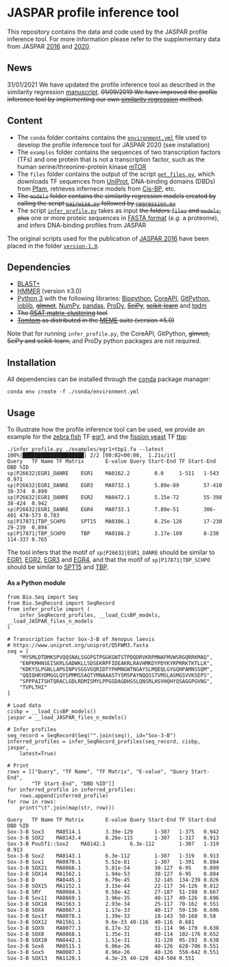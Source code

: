 # JASPAR profile inference tool
This repository contains the data and code used by the JASPAR profile inference tool. For more information please refer to the supplementary data from JASPAR [2016](https://academic.oup.com/nar/article/44/D1/D110/2502663) and [2020](https://academic.oup.com/nar/advance-article/doi/10.1093/nar/gkz1001/5614568).

## News
31/01/2021 We have updated the profile inference tool as described in the similarity regression [manuscript](https://www.nature.com/articles/s41588-019-0411-1).
~~01/09/2019 We have improved the profile inference tool by implementing our own [similarity regression](https://www.nature.com/articles/s41588-019-0411-1) method.~~

## Content
* The `conda` folder contains contains the [`environment.yml`](https://github.com/wassermanlab/JASPAR-profile-inference/blob/master/conda/environment.yml) file used to develop the profile inference tool for JASPAR 2020 (see installation)
* The `examples` folder contains the sequences of two transcription factors (TFs) and one protein that is not a transcription factor, such as the human serine/threonine-protein kinase [mTOR](https://www.uniprot.org/uniprot/P42345)
* The `files` folder contains the output of the script [`get_files.py`](https://github.com/wassermanlab/JASPAR-profile-inference/blob/master/files/get_files.py), which downloads TF sequences from [UniProt](https://www.uniprot.org/), DNA-binding domains (DBDs) from [Pfam](https://pfam.xfam.org/), retrieves infernece models from [Cis-BP](http://cisbp.ccbr.utoronto.ca/), etc.
* ~~The `models` folder contains the similarity regression models created by calling the script [`pairwise.py`](https://github.com/wassermanlab/JASPAR-profile-inference/blob/master/models/pairwise.py) followed by [`regression.py`](https://github.com/wassermanlab/JASPAR-profile-inference/blob/master/models/regression.py)~~
* The script [`infer_profile.py`](https://github.com/wassermanlab/JASPAR-profile-inference/blob/master/infer_profile.py) takes as input ~~the folders `files` and `models`, plus~~ one or more proteic sequences in [FASTA format](https://en.wikipedia.org/wiki/FASTA_format) (_e.g._ a proteome), and infers DNA-binding profiles from JASPAR 

The original scripts used for the publication of [JASPAR 2016](https://doi.org/10.1093/nar/gkv1176) have been placed in the folder [`version-1.0`](https://github.com/wassermanlab/JASPAR-profile-inference/tree/master/version-1.0).

## Dependencies
* [BLAST+](https://blast.ncbi.nlm.nih.gov/Blast.cgi)
* [HMMER](http://hmmer.org/) (version ≥3.0)
* [Python 3](https://www.python.org/download/releases/3/) with the following libraries: [Biopython](http://biopython.org), [CoreAPI](http://www.coreapi.org), [GitPython](https://gitpython.readthedocs.io/en/stable/), [joblib](https://joblib.readthedocs.io/en/latest/), ~~[glmnet](https://github.com/civisanalytics/python-glmnet)~~, [NumPy](https://numpy.org/), [pandas](https://pandas.pydata.org/), [ProDy](http://prody.csb.pitt.edu/), ~~[SciPy](https://www.scipy.org/)~~, ~~[scikit-learn](https://scikit-learn.org/stable/)~~ and [tqdm](https://tqdm.github.io) 
* ~~The [RSAT matrix-clustering](http://pedagogix-tagc.univ-mrs.fr/rsat/matrix-clustering_form.cgi) tool~~
* ~~[Tomtom](http://meme-suite.org/doc/tomtom.html) as distributed in the [MEME](http://meme-suite.org/index.html) suite (version ≥5.0)~~

Note that for running `infer_profile.py`, the CoreAPI, GitPython, ~~glmnet, SciPy and scikit-learn,~~ and ProDy python packages are not required.

## Installation
All dependencies can be installed through the [conda](https://docs.conda.io/en/latest/) package manager:
```
conda env create -f ./conda/environment.yml
```

## Usage
To illustrate how the profile inference tool can be used, we provide an example for the [zebra fish](https://www.ncbi.nlm.nih.gov/Taxonomy/Browser/wwwtax.cgi?&id=7955) TF [egr1](https://www.uniprot.org/uniprot/P26632), and the [fission yeast](https://www.ncbi.nlm.nih.gov/Taxonomy/Browser/wwwtax.cgi?&id=4896) TF [tbp](https://www.uniprot.org/uniprot/P17871):
```
./infer_profile.py ./examples/egr1+tbp1.fa --latest
100%|████████████████████| 2/2 [00:02<00:00,  1.21s/it]
Query   TF Name TF Matrix       E-value Query Start-End TF Start-End    DBD %ID
sp|P26632|EGR1_DANRE    EGR1    MA0162.2        0.0     1-511   1-543   0.971
sp|P26632|EGR1_DANRE    EGR3    MA0732.1        5.89e-89        57-410  38-374  0.899
sp|P26632|EGR1_DANRE    EGR2    MA0472.1        5.15e-72        55-398  38-424  0.942
sp|P26632|EGR1_DANRE    EGR4    MA0733.1        7.89e-51        306-401 478-573 0.783
sp|P17871|TBP_SCHPO     SPT15   MA0386.1        8.25e-126       17-230  29-239  0.894
sp|P17871|TBP_SCHPO     TBP     MA0108.2        3.17e-109       8-230   114-337 0.765
```
The tool infers that the motif of `sp|P26632|EGR1_DANRE` should be similar to [EGR1](http://jaspar.genereg.net/matrix/MA0162.4/), [EGR2](http://jaspar.genereg.net/matrix/MA0472.1/), [EGR3](http://jaspar.genereg.net/matrix/MA0732.1/) and [EGR4](http://jaspar.genereg.net/matrix/MA0733.1/), and that the motif of `sp|P17871|TBP_SCHPO` should be similar to [SPT15](http://jaspar.genereg.net/matrix/MA0386.1/) and [TBP](http://jaspar.genereg.net/matrix/MA0108.2/).

#### As a Python module
```
from Bio.Seq import Seq
from Bio.SeqRecord import SeqRecord
from infer_profile import (
    infer_SeqRecord_profiles, __load_CisBP_models, __load_JASPAR_files_n_models
)

# Transcription factor Sox-3-B of Xenopus laevis
# https://www.uniprot.org/uniprot/Q5FWM3.fasta
seq = [
    "MYSMLDTDMKSPVQQSNALSGGPGTPGGKGNTSTPDQDRVKRPMNAFMVWSRGQRRKMAQ",
    "ENPKMHNSEISKRLGADWKLLSDSEKRPFIDEAKRLRAVHMKDYPDYKYRPRRKTKTLLK",
    "KDKYSLPGNLLAPGINPVSGGVGQRIDTYPHMNGWTNGAYSLMQEQLGYGQHPAMNSSQM",
    "QQIQHRYDMGGLQYSPMMSSAQTYMNAAASTYSMSPAYNQQSSTVMSLASMGSVVKSEPS",
    "SPPPAITSHTQRACLGDLRDMISMYLPPGGDAGDHSSLQNSRLHSVHQHYQSAGGPGVNG",
    "TVPLTHI"
]

# Load data
cisbp = __load_CisBP_models()
jaspar = __load_JASPAR_files_n_models()

# Infer profiles
seq_record = SeqRecord(Seq("".join(seq)), id="Sox-3-B")
inferred_profiles = infer_SeqRecord_profiles(seq_record, cisbp, jaspar,
    latest=True)

# Print
rows = [["Query", "TF Name", "TF Matrix", "E-value", "Query Start-End",
        "TF Start-End", "DBD %ID"]]
for inferred_profile in inferred_profiles:
    rows.append(inferred_profile)
for row in rows:
    print("\t".join(map(str, row)))

Query   TF Name TF Matrix       E-value Query Start-End TF Start-End    DBD %ID
Sox-3-B Sox3    MA0514.1        3.39e-129       1-307   1-375   0.942
Sox-3-B SOX2    MA0143.4        8.28e-115       1-307   1-317   0.913
Sox-3-B Pou5f1::Sox2    MA0142.1        6.3e-112        1-307   1-319   0.913
Sox-3-B Sox2    MA0143.1        6.3e-112        1-307   1-319   0.913
Sox-3-B Sox1    MA0870.1        5.52e-81        1-307   1-391   0.884
Sox-3-B SOX21   MA0866.1        5.81e-54        38-127  6-95    0.899
Sox-3-B SOX14   MA1562.1        1.94e-53        38-127  6-95    0.884
Sox-3-B D       MA0445.1        6.79e-45        32-145  134-239 0.826
Sox-3-B SOX15   MA1152.1        3.15e-44        22-117  34-126  0.812
Sox-3-B SRY     MA0084.1        9.58e-42        27-187  51-198  0.667
Sox-3-B Sox11   MA0869.1        3.96e-35        40-117  49-126  0.696
Sox-3-B SOX18   MA1563.1        2.93e-34        25-117  70-162  0.551
Sox-3-B SOX4    MA0867.1        1.17e-33        40-117  59-136  0.696
Sox-3-B Sox17   MA0078.1        1.39e-33        18-143  50-168  0.58
Sox-3-B SOX12   MA1561.1        9.6e-33 40-116  40-116  0.681
Sox-3-B SOX9    MA0077.1        8.17e-32        31-114  96-179  0.638
Sox-3-B SOX8    MA0868.1        1.35e-31        40-114  102-176 0.652
Sox-3-B SOX10   MA0442.1        1.51e-31        31-128  95-192  0.638
Sox-3-B Sox6    MA0515.1        6.06e-26        40-126  620-706 0.551
Sox-3-B Sox5    MA0087.1        8.96e-26        40-126  556-642 0.551
Sox-3-B SOX13   MA1120.1        4.3e-25 40-120  424-504 0.551
```